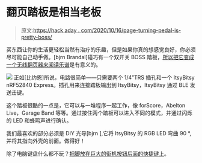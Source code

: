 # 翻页踏板是相当老板

> 原文:[https://hack aday . com/2020/10/16/page-turning-pedal-is-pretty-boss/](https://hackaday.com/2020/10/16/page-turning-pedal-is-pretty-boss/)

买东西让你的生活更轻松当然有治疗的乐趣，但是如果你真的想感觉良好，你必须尽可能自己动手做。[bjrn Brandal]碰巧有一个双开关 BOSS 踏板，[所以把它变成一个无线翻页器来阅读乐谱](https://hackaday.io/project/173185-ble-page-turner-control-pedal)是有意义的。

[![](../Images/aefa2a30f2d0dee1a5e1411b2c87ed62.png)](https://hackaday.com/wp-content/uploads/2020/10/boss-pedal-light-guide.png) 正如[比约恩]所说，电路很简单——只需要两个 1/4”TRS 插孔和一个 ItsyBitsy  nRF52840 Express。插孔用来连接踏板输出到 ItsyBitsy，ItsyBitsy 通过 BLE 发送击键。

这个踏板很酷的一点是，它可以与一堆程序一起工作，像 forScore，Abelton Live，Garage Band 等等。通过按住两个踏板可以进入不同的模式，并通过闪烁的 LED 和蜂鸣声进行确认。

我们最喜欢的部分必须是 DIY 光导[bjrn ],它将 ItsyBitsy 的 RGB LED 弯曲 90 °,并将其指向外壳的前面。做得好！

除了电脑键盘什么都不玩？[把脚放在巨大的街机按钮后面的快捷键上](https://hackaday.com/2019/12/20/macro-foot-stool-helps-me-get-a-leg-up-on-work/)。